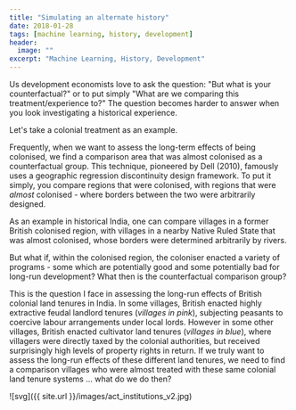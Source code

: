 ```yaml
---
title: "Simulating an alternate history"
date: 2018-01-28
tags: [machine learning, history, development]
header:
  image: ""
excerpt: "Machine Learning, History, Development"
---
```


Us development economists love to ask the question: "But what is your counterfactual?" or to put simply "What are we comparing this treatment/experience to?" The question becomes harder to answer when you look investigating a historical experience.

Let's take a colonial treatment as an example.

Frequently, when we want to assess the long-term effects of being colonised, we find a comparison area that was almost colonised as a counterfactual group. This technique, pioneered by Dell (2010), famously uses a geographic regression discontinuity design framework. To put it simply, you compare regions that were colonised, with regions that were *almost* colonised - where borders between the two were arbitrarily designed.

As an example in historical India, one can compare villages in a former British colonised region, with villages in a nearby Native Ruled State that was almost colonised, whose borders were determined arbitrarily by rivers.

But what if, within the colonised region, the coloniser enacted a variety of programs - some which are potentially good and some potentially bad for long-run development? What then is the counterfactual comparison group?

This is the question I face in assessing the long-run effects of British colonial land tenures in India. In some villages, British enacted highly extractive feudal landlord tenures (*villages in pink*), subjecting peasants to coercive labour arrangements under local lords. However in some other villages, British enacted cultivator land tenures (*villages in blue*), where villagers were directly taxed by the colonial authorities, but received surprisingly high levels of property rights in return. If we truly want to assess the long-run effects of these different land tenures, we need to find a comparison villages who were almost treated with these same colonial land tenure systems ... what do we do then?

![svg]({{ site.url }}/images/act_institutions_v2.jpg)
